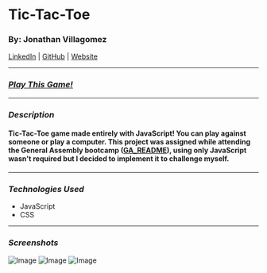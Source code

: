 # Tic-Tac-Toe

### By: Jonathan Villagomez

[LinkedIn](https://www.linkedin.com/in/jonathanvillagomezhernandez/) |
[GitHub](https://github.com/VillagomezHJonathan) |
[Website](https://www.jonweb.dev/)

---

### [**_Play This Game!_**](http://tic-tac-toe-jvh.surge.sh/)

---

### **_Description_**

#### Tic-Tac-Toe game made entirely with JavaScript! You can play against someone or play a computer. This project was assigned while attending the General Assembly bootcamp ([GA_README](/GA_README.md)), using only JavaScript wasn't required but I decided to implement it to challenge myself.

---

### **_Technologies Used_**

- JavaScript
- CSS

---

### **_Screenshots_**

![Image](/screenshots/screenshot01.png)
![Image](/screenshots/screenshot02.png)
![Image](/screenshots/screenshot03.png)
